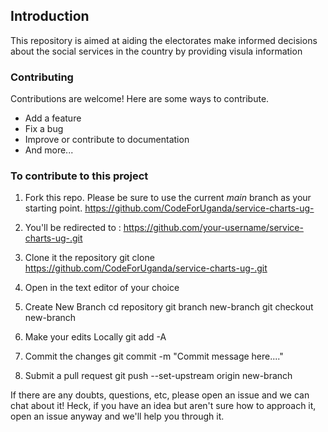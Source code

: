 ## Introduction 
 This repository is aimed at aiding the electorates make informed decisions about the social services in the country by providing visula information 
### Contributing

Contributions are welcome! Here are some ways to contribute.

- Add a feature
- Fix a bug
- Improve or contribute to documentation
- And more...

### To contribute to this project

1. Fork this repo. Please be sure to use the current _main_ branch as your starting point.
   https://github.com/CodeForUganda/service-charts-ug-

2. You'll be redirected to :
https://github.com/your-username/service-charts-ug-.git

3. Clone it the repository
git clone https://github.com/CodeForUganda/service-charts-ug-.git

4. Open in the text editor of your choice

5. Create New Branch
   cd repository
   git branch new-branch
   git checkout new-branch

6. Make your edits Locally
   git add -A

7. Commit the changes
   git commit -m "Commit message here...."

8. Submit a pull request
   git push --set-upstream origin new-branch

If there are any doubts, questions, etc, please open an issue and we can chat about it! Heck, if you have an idea but aren't sure how to approach it, open an issue anyway and we'll help you through it.
